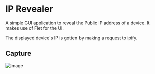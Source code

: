 # IP Revealer

A simple GUI application to reveal the Public IP address of a device.
It makes use of Flet for the UI.

The displayed device's IP is gotten by making a request to ipify.

## Capture
![image](https://user-images.githubusercontent.com/98978078/227443171-5859dfdb-e8e3-4793-b3a8-cd8ac88cf3a6.png)

